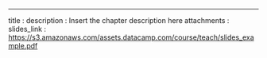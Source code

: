 ---
title       : 
description : Insert the chapter description here
attachments :
  slides_link : https://s3.amazonaws.com/assets.datacamp.com/course/teach/slides_example.pdf

